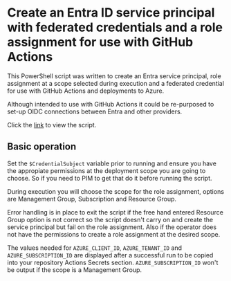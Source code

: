# Create an Entra ID service principal with federated credentials and a role assignment for use with GitHub Actions

This PowerShell script was written to create an Entra service principal, role assignment at a scope selected during execution and a federated credential for use with GitHub Actions and deployments to Azure.

Although intended to use with GitHub Actions it could be re-purposed to set-up OIDC connections between Entra and other providers.

Click the [link](https://github.com/paul-mccormack/actions-entra-auth/blob/main/FedCredGitHubActions.ps1) to view the script.

## Basic operation

Set the ```$CredentialSubject``` variable prior to running and ensure you have the appropiate permissions at the deployment scope you are going to choose.  So if you need to PIM to get that do it before running the script.

During execution you will choose the scope for the role assignment, options are Management Group, Subscription and Resource Group.

Error handling is in place to exit the script if the free hand entered Resource Group option is not correct so the script doesn't carry on and create the service principal but fail on the role assignment.  Also if the operator does not have the permissions to create a role assignment at the desired scope.

The values needed for ```AZURE_CLIENT_ID```, ```AZURE_TENANT_ID``` and ```AZURE_SUBSCRIPTION_ID``` are displayed after a successful run to be copied into your repository Actions Secrets section.  ```AZURE_SUBSCRIPTION_ID``` won't be output if the scope is a Management Group.